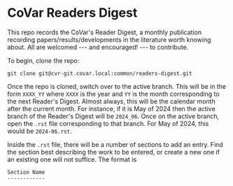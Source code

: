 # CoVar Readers Digest 

This repo records the CoVar's Reader Digest, a monthly publication recording
papers/results/developments in the literature worth knowing about.  All are
welcomed --- and encouraged! --- to contribute.  

To begin, clone the repo:

```
git clone git@cvr-git.covar.local:common/readers-digest.git
```

Once the repo is cloned, switch over to the active branch.  This will 
be in the form `XXXX_YY` where `XXXX` is the year and `YY` is the
month corresponding to the next Reader's Digest.  Almost always, this
will be the calendar month after the current month.  For instance,
if it is May of 2024 then the active branch of the Reader's Digest will 
be `2024_06`.  Once on the active branch, open the `.rst` file corresponding
to that branch.  For May of 2024, this would be `2024-06.rst`.  

Inside the `.rst` file, there will be a number of sections to add an
entry.  Find the section best describing the work to be entered, 
or create a new one if an existing one will not suffice. The format is

```
Section Name
------------
```